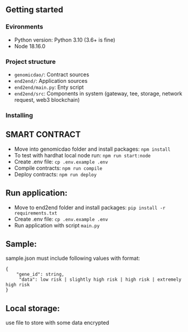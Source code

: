 ## Getting started

### Evironments

- Python version: Python 3.10 (3.6+ is fine)
- Node 18.16.0

### Project structure

- `genomicdao/`: Contract sources
- `end2end/`: Application sources
- `end2end/main.py`: Enty script
- `end2end/src`: Components in system (gateway, tee, storage, network request, web3 blockchain)

### Installing

## SMART CONTRACT

- Move into genomicdao folder and install packages: `npm install`
- To test with hardhat local node run: `npm run start:node`
- Create .env file: `cp .env.example .env`
- Compile contracts: `npm run compile`
- Deploy contracts: `npm run deploy`

## Run application:

- Move to end2end folder and install packages: `pip install -r requirements.txt`
- Create .env file: `cp .env.example .env`
- Run application with script `main.py`

## Sample:

sample.json must include following values with format:

```
{
    "gene_id": string,
     "data": low risk | slightly high risk | high risk | extremely high risk
}
```

## Local storage:

use file to store with some data encrypted

